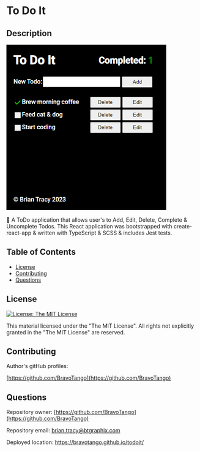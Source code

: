 # To Do It

## Description

<a target="_blank" href="https://bravotango.github.io/todoit/">![example image](/public/ToDoIt.png)</a><br/>

📐 A ToDo application that allows user's to Add, Edit, Delete, Complete & Uncomplete Todos. This React application was bootstrapped with create-react-app & written with TypeScript & SCSS & includes Jest tests.

## Table of Contents

- [License](#license)
- [Contributing](#contributing)
- [Questions](#questions)

## License

[![License: The MIT License](https://img.shields.io/badge/License-MIT-yellow.svg)](https://opensource.org/licenses/MIT)

This material licensed under the "The MIT License". All rights not explicitly granted in the "The MIT License" are reserved.

## Contributing

Author's gitHub profiles:

[https://github.com/BravoTango](https://github.com/BravoTango)<br/>

## Questions

Repository owner:
[https://github.com/BravoTango](https://github.com/BravoTango)

Repository email:
<a href="mailto:brian.tracy@btgraphix.com">brian.tracy@btgraphix.com</a>

Deployed location:
<a href="https://bravotango.github.io/todoit/">https://bravotango.github.io/todoit/</a>
